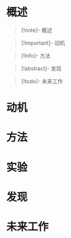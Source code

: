 
# 概述

> [!note]- 概述
> 
> 

> [!important]- 动机
> 
> 

> [!info]- 方法
> 
> 

> [!abstract]- 发现
> 

> [!todo]- 未来工作
> 
> 



# 动机


# 方法



# 实验



# 发现



# 未来工作